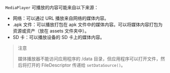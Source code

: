 `MediaPlayer` 可播放的内容可能来自以下来源：

+ 网络：可以通过 URL 播放来自网络的媒体内容。
+ .apk 文件：可以播放打包在 apk 文件中的媒体内容。可以将媒体内容打包为资源或资产（放在 assets 文件夹中）。
+ SD 卡：可以播放设备的 SD 卡上的媒体内容。

> 注意
>
> 媒体播放器不能访问应用程序的 /data 目录，但应用程序可以打开文件，然后将打开的 FileDescriptor 传递给 `setDataSource()`。